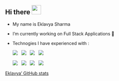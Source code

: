 ## Hi there <img src="https://raw.githubusercontent.com/iampavangandhi/iampavangandhi/master/gifs/Hi.gif" width="30px">

- My name is Eklavya Sharma
- I’m currently working on Full Stack Applications 🔭
- Technogies I have experienced with  :

  <img src="https://img.shields.io/badge/HTML5-E34F26?style=for-the-badge&logo=html5&logoColor=white">&nbsp;&nbsp;
  <img src="https://img.shields.io/badge/CSS3-1572B6?style=for-the-badge&logo=css3&logoColor=white">&nbsp;&nbsp;
  <img src="https://img.shields.io/badge/JavaScript-F7DF1E?style=for-the-badge&logo=javascript&logoColor=black">&nbsp;&nbsp; 
  <img src="https://img.shields.io/badge/Node.js-43853D?style=for-the-badge&logo=node-dot-js&logoColor=white"><br/>
  
  
  <img src="https://img.shields.io/badge/Express.js-000000?style=for-the-badge&logo=express&logoColor=white">&nbsp;&nbsp; 
  <img src="https://img.shields.io/badge/MongoDB-4EA94B?style=for-the-badge&logo=mongodb&logoColor=white">&nbsp;&nbsp;
  <img src="https://img.shields.io/badge/React-20232A?style=for-the-badge&logo=react&logoColor=61DAFB">&nbsp;&nbsp; 
  <img src="https://img.shields.io/badge/Bootstrap-563D7C?style=for-the-badge&logo=bootstrap&logoColor=white">

<!--
**sharmaeklavya/sharmaeklavya** is a ✨ _special_ ✨ repository because its `README.md` (this file) appears on your GitHub profile.

Here are some ideas to get you started:

- 🔭 I’m currently working on React
- 🌱 I’m currently learning DSA
- 👯 I’m looking to collaborate on Full Stack Projects
- 🤔 I’m looking for help with ...
- 💬 Ask me about ...
- 📫 How to reach me: ...
- 😄 Pronouns: ...
- ⚡ Fun fact: ...
-->



[Eklavya’ GitHub stats](https://github-readme-stats.vercel.app/api?username=sharmaeklavya&theme=vue-dark&show_icons=true&count_private=true)
